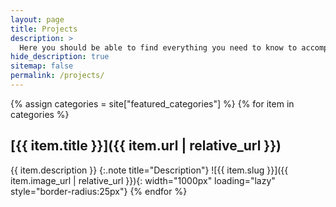 ```yaml
---
layout: page
title: Projects
description: >
  Here you should be able to find everything you need to know to accomplish the most common tasks when blogging with Hydejack.
hide_description: true
sitemap: false
permalink: /projects/
---
```



{% assign categories = site["featured_categories"] %}
{% for item in categories %}
  <h2>[{{ item.title }}]({{ item.url | relative_url }})</h2>
  {{ item.description }} {:.note title="Description"}
  ![{{ item.slug }}]({{ item.image_url | relative_url }}){: width="1000px" loading="lazy" style="border-radius:25px"}
{% endfor %}

